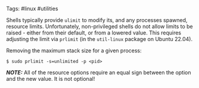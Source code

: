 Tags: #linux #utilities 

Shells typically provide `ulimit` to modify its, and any processes spawned, resource limits.  Unfortunately, non-privileged shells do not allow limits to be raised - either from their default, or from a lowered value.  This requires adjusting the limit via `prlimit` (in the `util-linux` package on Ubuntu 22.04).

Removing the maximum stack size for a given process:
```shell
$ sudo prlimit -s=unlimited -p <pid>
```

***NOTE:*** All of the resource options require an equal sign between the option and the new value.  It is not optional!